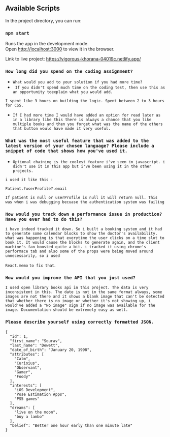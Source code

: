 ## Available Scripts

In the project directory, you can run:
### `npm start`

Runs the app in the development mode.\
Open [http://localhost:3000](http://localhost:3000) to view it in the browser.

Link to live project: https://vigorous-khorana-04019c.netlify.app/

### `How long did you spend on the coding assignment?`
* `What would you add to your solution if you had more time?`
* ` If you didn't spend much time on the coding test, then use this as an opportunity toexplain what you would add.`

`I spent like 3 hours on building the logic. Spent between 2 to 3 hours for CSS.`
* `If I had more time I would have added an option for read later as in a library like this there is always a chance that you like multiple books and then you forget what was the name of the others that button would have made it very useful.`

### `What was the most useful feature that was added to the latest version of your chosen language? Please include a snippet of code that shows how you've used it.`
* `Optional chaining is the coolest feature i've seen in javascript. i didn't use it in this app but i've been using it in the other projects.`

`i used it like this : `

```Patient.?userProfile?.email```

`If patient is null or userProfile is null it will return null. This was when i was debugging becuase the authentication system was failing`

### `How would you track down a performance issue in production? Have you ever had to do this?`
`i have indeed tracked it down. So i built a booking system and it had to generate some calendar blocks to show the doctor's availability. what was happening is that everytime the user clicks on a time slot to book it. It would cause the blocks to generate again, and the client machine's fan boosted quite a bit. i tracked it using chrome's performace tab and also some of the props were being moved around unnecessarily, so i used `

```React.memo``` `to fix that`. 

### `How would you improve the API that you just used?`
`I used open library books api in this project. The data is very inconsistent in this. The date is not in the same format always, some images are not there and it shows a blank image that can't be detected that whether there is no image or whether it's not showing up, i would've added a "No image" sign if no image was available for the image. Documentation should be extremely easy as well.`

### `Please describe yourself using correctly formatted JSON.`
```
{
  "id": 1,
  "first_name": "Sourav",
  "last_name": "Dewett",
  "date_of_birth": "January 20, 1998",
  "attributes": [
    "Calm",
    "Curioius",
    "Observant",
    "Gamer",
    "Foody"
  ],
  "interests": [
    "iOS Development",
    "Pose Estimation Apps",
    "PS5 games"
  ],
  "dreams": [
    "live on the moon",
    "buy a lambo"
  ],
  "belief": "Better one hour early than one minute late"
}

```

